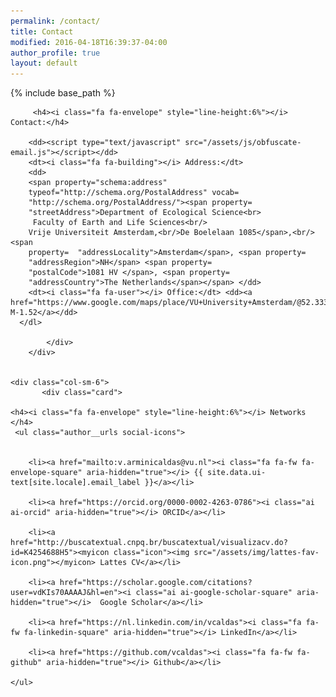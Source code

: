 ```yaml
---
permalink: /contact/
title: Contact
modified: 2016-04-18T16:39:37-04:00
author_profile: true
layout: default
---
```


{% include base_path %}

<div class="container">
    <div class="row">
        <div class="col-sm-6">
            <div class="card">
              <dl class="dl-horizontal">
        
         <h4><i class="fa fa-envelope" style="line-height:6%"></i>  Contact:</h4>

        <dd><script type="text/javascript" src="/assets/js/obfuscate-email.js"></script></dd>
        <dt><i class="fa fa-building"></i> Address:</dt>
        <dd>
        <span property="schema:address"
        typeof="http://schema.org/PostalAddress" vocab=
        "http://schema.org/PostalAddress/"><span property=
        "streetAddress">Department of Ecological Science<br>
         Faculty of Earth and Life Sciences<br/>
        Vrije Universiteit Amsterdam,<br/>De Boelelaan 1085</span>,<br/><span
        property=  "addressLocality">Amsterdam</span>, <span property=
        "addressRegion">NH</span> <span property=
        "postalCode">1081 HV </span>, <span property=
        "addressCountry">The Netherlands</span></span> </dd>
        <dt><i class="fa fa-user"></i> Office:</dt> <dd><a href="https://www.google.com/maps/place/VU+University+Amsterdam/@52.3330854,4.8648494,18z/data=!4m5!3m4!1s0x47c60a085c443af1:0x2df2d7a997eccd84!8m2!3d52.3337568!4d4.8657199"> M-1.52</a></dd>
      </dl>

            </div>
        </div>


    <div class="col-sm-6">
           <div class="card">
 
    <h4><i class="fa fa-envelope" style="line-height:6%"></i> Networks </h4>
     <ul class="author__urls social-icons">
      

        <li><a href="mailto:v.arminicaldas@vu.nl"><i class="fa fa-fw fa-envelope-square" aria-hidden="true"></i> {{ site.data.ui-text[site.locale].email_label }}</a></li>

        <li><a href="https://orcid.org/0000-0002-4263-0786"><i class="ai ai-orcid" aria-hidden="true"></i> ORCID</a></li>

        <li><a href="http://buscatextual.cnpq.br/buscatextual/visualizacv.do?id=K4254688H5"><myicon class="icon"><img src="/assets/img/lattes-fav-icon.png"></myicon> Lattes CV</a></li>

        <li><a href="https://scholar.google.com/citations?user=vdKIs70AAAAJ&hl=en"><i class="ai ai-google-scholar-square" aria-hidden="true"></i>  Google Scholar</a></li>

        <li><a href="https://nl.linkedin.com/in/vcaldas"><i class="fa fa-fw fa-linkedin-square" aria-hidden="true"></i> LinkedIn</a></li>

        <li><a href="https://github.com/vcaldas"><i class="fa fa-fw fa-github" aria-hidden="true"></i> Github</a></li>
      
    </ul>
</div>
            </div>
        </div>
    </div>


    
   